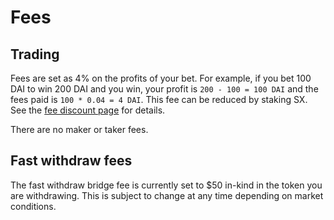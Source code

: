 # Fees

## Trading

Fees are set as 4% on the profits of your bet. For example, if you bet 100 DAI to win 200 DAI and you win, your profit is `200 - 100 = 100 DAI` and the fees paid is `100 * 0.04 = 4 DAI`. This fee can be reduced by staking SX. See the [fee discount page](https://sportx.bet/token/discount) for details.

There are no maker or taker fees.

## Fast withdraw fees

The fast withdraw bridge fee is currently set to $50 in-kind in the token you are withdrawing. This is subject to change at any time depending on market conditions.